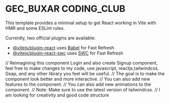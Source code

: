 # GEC_BUXAR CODING_CLUB


This template provides a minimal setup to get React working in Vite with HMR and some ESLint rules.

Currently, two official plugins are available:

- [@vitejs/plugin-react](https://github.com/vitejs/vite-plugin-react/blob/main/packages/plugin-react/README.md) uses [Babel](https://babeljs.io/) for Fast Refresh
- [@vitejs/plugin-react-swc](https://github.com/vitejs/vite-plugin-react-swc) uses [SWC](https://swc.rs/) for Fast Refresh
  

// Reimagining this component Login and also create Signup component, feel free to make changes to my code, use javascript, reactjs,tailwindcss, Gsap, and any other library you feel will be useful.
// The goal is to make the component look better and more interactive.
// You can also add new features to the component.
// You can also add new animations to the component.
// Note: Make sure to use the latest version of tailwindcss.
// I am looking for creativity and good code structure